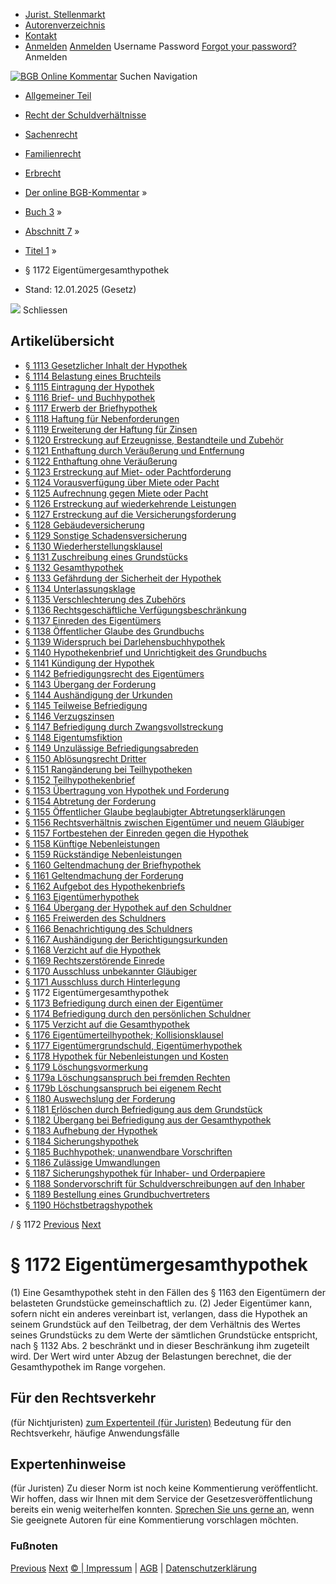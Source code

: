   * [Jurist. Stellenmarkt](https://bgb.kommentar.de/Buch-3/Abschnitt-7/Titel-1/</job-board> "Jurist. Stellenmarkt")
  * [Autorenverzeichnis](https://bgb.kommentar.de/Buch-3/Abschnitt-7/Titel-1/</Autorenverzeichnis> "Autorenverzeichnis")
  * [Kontakt](https://bgb.kommentar.de/Buch-3/Abschnitt-7/Titel-1/</Kontakt>)
  * [Anmelden](https://bgb.kommentar.de/Buch-3/Abschnitt-7/Titel-1/<#login> "show login form") [Anmelden](https://bgb.kommentar.de/Buch-3/Abschnitt-7/Titel-1/<#> "hide login form") Username Password
[Forgot your password?](https://bgb.kommentar.de/Buch-3/Abschnitt-7/Titel-1/</user/forgotpassword>) Anmelden 


[![BGB Online Kommentar](https://bgb.kommentar.de/extension/bgb/design/bgb/images/logo.png)](https://bgb.kommentar.de/Buch-3/Abschnitt-7/Titel-1/</> "BGB Online Kommentar")
Suchen
Navigation
  * [Allgemeiner Teil](https://bgb.kommentar.de/Buch-3/Abschnitt-7/Titel-1/</Buch-1>)
  * [Recht der Schuldverhältnisse](https://bgb.kommentar.de/Buch-3/Abschnitt-7/Titel-1/</Buch-2>)
  * [Sachenrecht](https://bgb.kommentar.de/Buch-3/Abschnitt-7/Titel-1/</Buch-3>)
  * [Familienrecht](https://bgb.kommentar.de/Buch-3/Abschnitt-7/Titel-1/</Buch-4>)
  * [Erbrecht](https://bgb.kommentar.de/Buch-3/Abschnitt-7/Titel-1/</Buch-5>)


  * [Der online BGB-Kommentar](https://bgb.kommentar.de/Buch-3/Abschnitt-7/Titel-1/</>) »
  * [Buch 3](https://bgb.kommentar.de/Buch-3/Abschnitt-7/Titel-1/</Buch-3>) »
  * [Abschnitt 7](https://bgb.kommentar.de/Buch-3/Abschnitt-7/Titel-1/</Buch-3/Abschnitt-7>) »
  * [Titel 1](https://bgb.kommentar.de/Buch-3/Abschnitt-7/Titel-1/</Buch-3/Abschnitt-7/Titel-1>) »
  * § 1172 Eigentümergesamthypothek 
  * Stand: 12.01.2025 (Gesetz) 


![](https://vg01.met.vgwort.de/na/1c9909529ead4f509072c06d9081a7d5)
Schliessen 
## Artikelübersicht
  * [ § 1113 Gesetzlicher Inhalt der Hypothek ](https://bgb.kommentar.de/Buch-3/Abschnitt-7/Titel-1/</Buch-3/Abschnitt-7/Titel-1/Gesetzlicher-Inhalt-der-Hypothek>)
  * [ § 1114 Belastung eines Bruchteils ](https://bgb.kommentar.de/Buch-3/Abschnitt-7/Titel-1/</Buch-3/Abschnitt-7/Titel-1/Belastung-eines-Bruchteils>)
  * [ § 1115 Eintragung der Hypothek ](https://bgb.kommentar.de/Buch-3/Abschnitt-7/Titel-1/</Buch-3/Abschnitt-7/Titel-1/Eintragung-der-Hypothek>)
  * [ § 1116 Brief- und Buchhypothek ](https://bgb.kommentar.de/Buch-3/Abschnitt-7/Titel-1/</Buch-3/Abschnitt-7/Titel-1/Brief-und-Buchhypothek>)
  * [ § 1117 Erwerb der Briefhypothek ](https://bgb.kommentar.de/Buch-3/Abschnitt-7/Titel-1/</Buch-3/Abschnitt-7/Titel-1/Erwerb-der-Briefhypothek>)
  * [ § 1118 Haftung für Nebenforderungen ](https://bgb.kommentar.de/Buch-3/Abschnitt-7/Titel-1/</Buch-3/Abschnitt-7/Titel-1/Haftung-fuer-Nebenforderungen>)
  * [ § 1119 Erweiterung der Haftung für Zinsen ](https://bgb.kommentar.de/Buch-3/Abschnitt-7/Titel-1/</Buch-3/Abschnitt-7/Titel-1/Erweiterung-der-Haftung-fuer-Zinsen>)
  * [ § 1120 Erstreckung auf Erzeugnisse, Bestandteile und Zubehör ](https://bgb.kommentar.de/Buch-3/Abschnitt-7/Titel-1/</Buch-3/Abschnitt-7/Titel-1/Erstreckung-auf-Erzeugnisse-Bestandteile-und-Zubehoer>)
  * [ § 1121 Enthaftung durch Veräußerung und Entfernung ](https://bgb.kommentar.de/Buch-3/Abschnitt-7/Titel-1/</Buch-3/Abschnitt-7/Titel-1/Enthaftung-durch-Veraeusserung-und-Entfernung>)
  * [ § 1122 Enthaftung ohne Veräußerung ](https://bgb.kommentar.de/Buch-3/Abschnitt-7/Titel-1/</Buch-3/Abschnitt-7/Titel-1/Enthaftung-ohne-Veraeusserung>)
  * [ § 1123 Erstreckung auf Miet- oder Pachtforderung ](https://bgb.kommentar.de/Buch-3/Abschnitt-7/Titel-1/</Buch-3/Abschnitt-7/Titel-1/Erstreckung-auf-Miet-oder-Pachtforderung>)
  * [ § 1124 Vorausverfügung über Miete oder Pacht ](https://bgb.kommentar.de/Buch-3/Abschnitt-7/Titel-1/</Buch-3/Abschnitt-7/Titel-1/Vorausverfuegung-ueber-Miete-oder-Pacht>)
  * [ § 1125 Aufrechnung gegen Miete oder Pacht ](https://bgb.kommentar.de/Buch-3/Abschnitt-7/Titel-1/</Buch-3/Abschnitt-7/Titel-1/Aufrechnung-gegen-Miete-oder-Pacht>)
  * [ § 1126 Erstreckung auf wiederkehrende Leistungen ](https://bgb.kommentar.de/Buch-3/Abschnitt-7/Titel-1/</Buch-3/Abschnitt-7/Titel-1/Erstreckung-auf-wiederkehrende-Leistungen>)
  * [ § 1127 Erstreckung auf die Versicherungsforderung ](https://bgb.kommentar.de/Buch-3/Abschnitt-7/Titel-1/</Buch-3/Abschnitt-7/Titel-1/Erstreckung-auf-die-Versicherungsforderung>)
  * [ § 1128 Gebäudeversicherung ](https://bgb.kommentar.de/Buch-3/Abschnitt-7/Titel-1/</Buch-3/Abschnitt-7/Titel-1/Gebaeudeversicherung>)
  * [ § 1129 Sonstige Schadensversicherung ](https://bgb.kommentar.de/Buch-3/Abschnitt-7/Titel-1/</Buch-3/Abschnitt-7/Titel-1/Sonstige-Schadensversicherung>)
  * [ § 1130 Wiederherstellungsklausel ](https://bgb.kommentar.de/Buch-3/Abschnitt-7/Titel-1/</Buch-3/Abschnitt-7/Titel-1/Wiederherstellungsklausel>)
  * [ § 1131 Zuschreibung eines Grundstücks ](https://bgb.kommentar.de/Buch-3/Abschnitt-7/Titel-1/</Buch-3/Abschnitt-7/Titel-1/Zuschreibung-eines-Grundstuecks>)
  * [ § 1132 Gesamthypothek ](https://bgb.kommentar.de/Buch-3/Abschnitt-7/Titel-1/</Buch-3/Abschnitt-7/Titel-1/Gesamthypothek>)
  * [ § 1133 Gefährdung der Sicherheit der Hypothek ](https://bgb.kommentar.de/Buch-3/Abschnitt-7/Titel-1/</Buch-3/Abschnitt-7/Titel-1/Gefaehrdung-der-Sicherheit-der-Hypothek>)
  * [ § 1134 Unterlassungsklage ](https://bgb.kommentar.de/Buch-3/Abschnitt-7/Titel-1/</Buch-3/Abschnitt-7/Titel-1/Unterlassungsklage>)
  * [ § 1135 Verschlechterung des Zubehörs ](https://bgb.kommentar.de/Buch-3/Abschnitt-7/Titel-1/</Buch-3/Abschnitt-7/Titel-1/Verschlechterung-des-Zubehoers>)
  * [ § 1136 Rechtsgeschäftliche Verfügungsbeschränkung ](https://bgb.kommentar.de/Buch-3/Abschnitt-7/Titel-1/</Buch-3/Abschnitt-7/Titel-1/Rechtsgeschaeftliche-Verfuegungsbeschraenkung>)
  * [ § 1137 Einreden des Eigentümers ](https://bgb.kommentar.de/Buch-3/Abschnitt-7/Titel-1/</Buch-3/Abschnitt-7/Titel-1/Einreden-des-Eigentuemers>)
  * [ § 1138 Öffentlicher Glaube des Grundbuchs ](https://bgb.kommentar.de/Buch-3/Abschnitt-7/Titel-1/</Buch-3/Abschnitt-7/Titel-1/Oeffentlicher-Glaube-des-Grundbuchs>)
  * [ § 1139 Widerspruch bei Darlehensbuchhypothek ](https://bgb.kommentar.de/Buch-3/Abschnitt-7/Titel-1/</Buch-3/Abschnitt-7/Titel-1/Widerspruch-bei-Darlehensbuchhypothek>)
  * [ § 1140 Hypothekenbrief und Unrichtigkeit des Grundbuchs ](https://bgb.kommentar.de/Buch-3/Abschnitt-7/Titel-1/</Buch-3/Abschnitt-7/Titel-1/Hypothekenbrief-und-Unrichtigkeit-des-Grundbuchs>)
  * [ § 1141 Kündigung der Hypothek ](https://bgb.kommentar.de/Buch-3/Abschnitt-7/Titel-1/</Buch-3/Abschnitt-7/Titel-1/Kuendigung-der-Hypothek>)
  * [ § 1142 Befriedigungsrecht des Eigentümers ](https://bgb.kommentar.de/Buch-3/Abschnitt-7/Titel-1/</Buch-3/Abschnitt-7/Titel-1/Befriedigungsrecht-des-Eigentuemers>)
  * [ § 1143 Übergang der Forderung ](https://bgb.kommentar.de/Buch-3/Abschnitt-7/Titel-1/</Buch-3/Abschnitt-7/Titel-1/Uebergang-der-Forderung>)
  * [ § 1144 Aushändigung der Urkunden ](https://bgb.kommentar.de/Buch-3/Abschnitt-7/Titel-1/</Buch-3/Abschnitt-7/Titel-1/Aushaendigung-der-Urkunden>)
  * [ § 1145 Teilweise Befriedigung ](https://bgb.kommentar.de/Buch-3/Abschnitt-7/Titel-1/</Buch-3/Abschnitt-7/Titel-1/Teilweise-Befriedigung>)
  * [ § 1146 Verzugszinsen ](https://bgb.kommentar.de/Buch-3/Abschnitt-7/Titel-1/</Buch-3/Abschnitt-7/Titel-1/Verzugszinsen>)
  * [ § 1147 Befriedigung durch Zwangsvollstreckung ](https://bgb.kommentar.de/Buch-3/Abschnitt-7/Titel-1/</Buch-3/Abschnitt-7/Titel-1/Befriedigung-durch-Zwangsvollstreckung>)
  * [ § 1148 Eigentumsfiktion ](https://bgb.kommentar.de/Buch-3/Abschnitt-7/Titel-1/</Buch-3/Abschnitt-7/Titel-1/Eigentumsfiktion>)
  * [ § 1149 Unzulässige Befriedigungsabreden ](https://bgb.kommentar.de/Buch-3/Abschnitt-7/Titel-1/</Buch-3/Abschnitt-7/Titel-1/Unzulaessige-Befriedigungsabreden>)
  * [ § 1150 Ablösungsrecht Dritter ](https://bgb.kommentar.de/Buch-3/Abschnitt-7/Titel-1/</Buch-3/Abschnitt-7/Titel-1/Abloesungsrecht-Dritter>)
  * [ § 1151 Rangänderung bei Teilhypotheken ](https://bgb.kommentar.de/Buch-3/Abschnitt-7/Titel-1/</Buch-3/Abschnitt-7/Titel-1/Rangaenderung-bei-Teilhypotheken>)
  * [ § 1152 Teilhypothekenbrief ](https://bgb.kommentar.de/Buch-3/Abschnitt-7/Titel-1/</Buch-3/Abschnitt-7/Titel-1/Teilhypothekenbrief>)
  * [ § 1153 Übertragung von Hypothek und Forderung ](https://bgb.kommentar.de/Buch-3/Abschnitt-7/Titel-1/</Buch-3/Abschnitt-7/Titel-1/Uebertragung-von-Hypothek-und-Forderung>)
  * [ § 1154 Abtretung der Forderung ](https://bgb.kommentar.de/Buch-3/Abschnitt-7/Titel-1/</Buch-3/Abschnitt-7/Titel-1/Abtretung-der-Forderung>)
  * [ § 1155 Öffentlicher Glaube beglaubigter Abtretungserklärungen ](https://bgb.kommentar.de/Buch-3/Abschnitt-7/Titel-1/</Buch-3/Abschnitt-7/Titel-1/Oeffentlicher-Glaube-beglaubigter-Abtretungserklaerungen>)
  * [ § 1156 Rechtsverhältnis zwischen Eigentümer und neuem Gläubiger ](https://bgb.kommentar.de/Buch-3/Abschnitt-7/Titel-1/</Buch-3/Abschnitt-7/Titel-1/Rechtsverhaeltnis-zwischen-Eigentuemer-und-neuem-Glaeubiger>)
  * [ § 1157 Fortbestehen der Einreden gegen die Hypothek ](https://bgb.kommentar.de/Buch-3/Abschnitt-7/Titel-1/</Buch-3/Abschnitt-7/Titel-1/Fortbestehen-der-Einreden-gegen-die-Hypothek>)
  * [ § 1158 Künftige Nebenleistungen ](https://bgb.kommentar.de/Buch-3/Abschnitt-7/Titel-1/</Buch-3/Abschnitt-7/Titel-1/Kuenftige-Nebenleistungen>)
  * [ § 1159 Rückständige Nebenleistungen ](https://bgb.kommentar.de/Buch-3/Abschnitt-7/Titel-1/</Buch-3/Abschnitt-7/Titel-1/Rueckstaendige-Nebenleistungen>)
  * [ § 1160 Geltendmachung der Briefhypothek ](https://bgb.kommentar.de/Buch-3/Abschnitt-7/Titel-1/</Buch-3/Abschnitt-7/Titel-1/Geltendmachung-der-Briefhypothek>)
  * [ § 1161 Geltendmachung der Forderung ](https://bgb.kommentar.de/Buch-3/Abschnitt-7/Titel-1/</Buch-3/Abschnitt-7/Titel-1/Geltendmachung-der-Forderung>)
  * [ § 1162 Aufgebot des Hypothekenbriefs ](https://bgb.kommentar.de/Buch-3/Abschnitt-7/Titel-1/</Buch-3/Abschnitt-7/Titel-1/Aufgebot-des-Hypothekenbriefs>)
  * [ § 1163 Eigentümerhypothek ](https://bgb.kommentar.de/Buch-3/Abschnitt-7/Titel-1/</Buch-3/Abschnitt-7/Titel-1/Eigentuemerhypothek>)
  * [ § 1164 Übergang der Hypothek auf den Schuldner ](https://bgb.kommentar.de/Buch-3/Abschnitt-7/Titel-1/</Buch-3/Abschnitt-7/Titel-1/Uebergang-der-Hypothek-auf-den-Schuldner>)
  * [ § 1165 Freiwerden des Schuldners ](https://bgb.kommentar.de/Buch-3/Abschnitt-7/Titel-1/</Buch-3/Abschnitt-7/Titel-1/Freiwerden-des-Schuldners>)
  * [ § 1166 Benachrichtigung des Schuldners ](https://bgb.kommentar.de/Buch-3/Abschnitt-7/Titel-1/</Buch-3/Abschnitt-7/Titel-1/Benachrichtigung-des-Schuldners>)
  * [ § 1167 Aushändigung der Berichtigungsurkunden ](https://bgb.kommentar.de/Buch-3/Abschnitt-7/Titel-1/</Buch-3/Abschnitt-7/Titel-1/Aushaendigung-der-Berichtigungsurkunden>)
  * [ § 1168 Verzicht auf die Hypothek ](https://bgb.kommentar.de/Buch-3/Abschnitt-7/Titel-1/</Buch-3/Abschnitt-7/Titel-1/Verzicht-auf-die-Hypothek>)
  * [ § 1169 Rechtszerstörende Einrede ](https://bgb.kommentar.de/Buch-3/Abschnitt-7/Titel-1/</Buch-3/Abschnitt-7/Titel-1/Rechtszerstoerende-Einrede>)
  * [ § 1170 Ausschluss unbekannter Gläubiger ](https://bgb.kommentar.de/Buch-3/Abschnitt-7/Titel-1/</Buch-3/Abschnitt-7/Titel-1/Ausschluss-unbekannter-Glaeubiger>)
  * [ § 1171 Ausschluss durch Hinterlegung ](https://bgb.kommentar.de/Buch-3/Abschnitt-7/Titel-1/</Buch-3/Abschnitt-7/Titel-1/Ausschluss-durch-Hinterlegung>)
  * § 1172 Eigentümergesamthypothek 
  * [ § 1173 Befriedigung durch einen der Eigentümer ](https://bgb.kommentar.de/Buch-3/Abschnitt-7/Titel-1/</Buch-3/Abschnitt-7/Titel-1/Befriedigung-durch-einen-der-Eigentuemer>)
  * [ § 1174 Befriedigung durch den persönlichen Schuldner ](https://bgb.kommentar.de/Buch-3/Abschnitt-7/Titel-1/</Buch-3/Abschnitt-7/Titel-1/Befriedigung-durch-den-persoenlichen-Schuldner>)
  * [ § 1175 Verzicht auf die Gesamthypothek ](https://bgb.kommentar.de/Buch-3/Abschnitt-7/Titel-1/</Buch-3/Abschnitt-7/Titel-1/Verzicht-auf-die-Gesamthypothek>)
  * [ § 1176 Eigentümerteilhypothek; Kollisionsklausel ](https://bgb.kommentar.de/Buch-3/Abschnitt-7/Titel-1/</Buch-3/Abschnitt-7/Titel-1/Eigentuemerteilhypothek-Kollisionsklausel>)
  * [ § 1177 Eigentümergrundschuld, Eigentümerhypothek ](https://bgb.kommentar.de/Buch-3/Abschnitt-7/Titel-1/</Buch-3/Abschnitt-7/Titel-1/Eigentuemergrundschuld-Eigentuemerhypothek>)
  * [ § 1178 Hypothek für Nebenleistungen und Kosten ](https://bgb.kommentar.de/Buch-3/Abschnitt-7/Titel-1/</Buch-3/Abschnitt-7/Titel-1/Hypothek-fuer-Nebenleistungen-und-Kosten>)
  * [ § 1179 Löschungsvormerkung ](https://bgb.kommentar.de/Buch-3/Abschnitt-7/Titel-1/</Buch-3/Abschnitt-7/Titel-1/Loeschungsvormerkung>)
  * [ § 1179a Löschungsanspruch bei fremden Rechten ](https://bgb.kommentar.de/Buch-3/Abschnitt-7/Titel-1/</Buch-3/Abschnitt-7/Titel-1/Loeschungsanspruch-bei-fremden-Rechten>)
  * [ § 1179b Löschungsanspruch bei eigenem Recht ](https://bgb.kommentar.de/Buch-3/Abschnitt-7/Titel-1/</Buch-3/Abschnitt-7/Titel-1/Loeschungsanspruch-bei-eigenem-Recht>)
  * [ § 1180 Auswechslung der Forderung ](https://bgb.kommentar.de/Buch-3/Abschnitt-7/Titel-1/</Buch-3/Abschnitt-7/Titel-1/Auswechslung-der-Forderung>)
  * [ § 1181 Erlöschen durch Befriedigung aus dem Grundstück ](https://bgb.kommentar.de/Buch-3/Abschnitt-7/Titel-1/</Buch-3/Abschnitt-7/Titel-1/Erloeschen-durch-Befriedigung-aus-dem-Grundstueck>)
  * [ § 1182 Übergang bei Befriedigung aus der Gesamthypothek ](https://bgb.kommentar.de/Buch-3/Abschnitt-7/Titel-1/</Buch-3/Abschnitt-7/Titel-1/Uebergang-bei-Befriedigung-aus-der-Gesamthypothek>)
  * [ § 1183 Aufhebung der Hypothek ](https://bgb.kommentar.de/Buch-3/Abschnitt-7/Titel-1/</Buch-3/Abschnitt-7/Titel-1/Aufhebung-der-Hypothek>)
  * [ § 1184 Sicherungshypothek ](https://bgb.kommentar.de/Buch-3/Abschnitt-7/Titel-1/</Buch-3/Abschnitt-7/Titel-1/Sicherungshypothek>)
  * [ § 1185 Buchhypothek; unanwendbare Vorschriften ](https://bgb.kommentar.de/Buch-3/Abschnitt-7/Titel-1/</Buch-3/Abschnitt-7/Titel-1/Buchhypothek-unanwendbare-Vorschriften>)
  * [ § 1186 Zulässige Umwandlungen ](https://bgb.kommentar.de/Buch-3/Abschnitt-7/Titel-1/</Buch-3/Abschnitt-7/Titel-1/Zulaessige-Umwandlungen>)
  * [ § 1187 Sicherungshypothek für Inhaber- und Orderpapiere ](https://bgb.kommentar.de/Buch-3/Abschnitt-7/Titel-1/</Buch-3/Abschnitt-7/Titel-1/Sicherungshypothek-fuer-Inhaber-und-Orderpapiere>)
  * [ § 1188 Sondervorschrift für Schuldverschreibungen auf den Inhaber ](https://bgb.kommentar.de/Buch-3/Abschnitt-7/Titel-1/</Buch-3/Abschnitt-7/Titel-1/Sondervorschrift-fuer-Schuldverschreibungen-auf-den-Inhaber>)
  * [ § 1189 Bestellung eines Grundbuchvertreters ](https://bgb.kommentar.de/Buch-3/Abschnitt-7/Titel-1/</Buch-3/Abschnitt-7/Titel-1/Bestellung-eines-Grundbuchvertreters>)
  * [ § 1190 Höchstbetragshypothek ](https://bgb.kommentar.de/Buch-3/Abschnitt-7/Titel-1/</Buch-3/Abschnitt-7/Titel-1/Hoechstbetragshypothek>)


/ § 1172 
[Previous](https://bgb.kommentar.de/Buch-3/Abschnitt-7/Titel-1/</Buch-3/Abschnitt-7/Titel-1/Ausschluss-durch-Hinterlegung> "§ 1171 Ausschluss durch Hinterlegung") [Next](https://bgb.kommentar.de/Buch-3/Abschnitt-7/Titel-1/</Buch-3/Abschnitt-7/Titel-1/Befriedigung-durch-einen-der-Eigentuemer> "§ 1173 Befriedigung durch einen der Eigentümer")
# § 1172 Eigentümergesamthypothek
(1) Eine Gesamthypothek steht in den Fällen des § 1163 den Eigentümern der belasteten Grundstücke gemeinschaftlich zu.
(2) Jeder Eigentümer kann, sofern nicht ein anderes vereinbart ist, verlangen, dass die Hypothek an seinem Grundstück auf den Teilbetrag, der dem Verhältnis des Wertes seines Grundstücks zu dem Werte der sämtlichen Grundstücke entspricht, nach § 1132 Abs. 2 beschränkt und in dieser Beschränkung ihm zugeteilt wird. Der Wert wird unter Abzug der Belastungen berechnet, die der Gesamthypothek im Range vorgehen.
## Für den Rechtsverkehr 
(für Nichtjuristen)
[zum Expertenteil (für Juristen)](https://bgb.kommentar.de/Buch-3/Abschnitt-7/Titel-1/<#expertenhinweise>)
Bedeutung für den Rechtsverkehr, häufige Anwendungsfälle
## Expertenhinweise
(für Juristen)
Zu dieser Norm ist noch keine Kommentierung veröffentlicht. Wir hoffen, dass wir Ihnen mit dem Service der Gesetzesveröffentlichung bereits ein wenig weiterhelfen konnten. [Sprechen Sie uns gerne an](https://bgb.kommentar.de/Buch-3/Abschnitt-7/Titel-1/</Kontakt>), wenn Sie geeignete Autoren für eine Kommentierung vorschlagen möchten. 
### Fußnoten
[Previous](https://bgb.kommentar.de/Buch-3/Abschnitt-7/Titel-1/</Buch-3/Abschnitt-7/Titel-1/Ausschluss-durch-Hinterlegung> "§ 1171 Ausschluss durch Hinterlegung") [Next](https://bgb.kommentar.de/Buch-3/Abschnitt-7/Titel-1/</Buch-3/Abschnitt-7/Titel-1/Befriedigung-durch-einen-der-Eigentuemer> "§ 1173 Befriedigung durch einen der Eigentümer")
[© | Impressum](https://bgb.kommentar.de/Buch-3/Abschnitt-7/Titel-1/</Kontakt>) | [AGB](https://bgb.kommentar.de/Buch-3/Abschnitt-7/Titel-1/</AGB>) | [Datenschutzerklärung](https://bgb.kommentar.de/Buch-3/Abschnitt-7/Titel-1/</Datenschutzerklaerung-fuer-Leser>)
